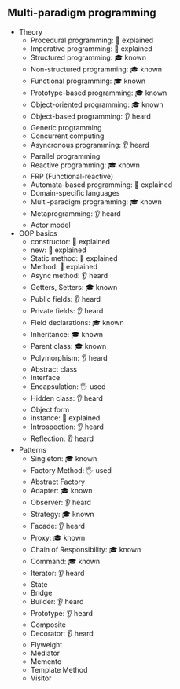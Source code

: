 ## Multi-paradigm programming

- Theory
  - Procedural programming: 🙋 explained
  - Imperative programming: 🙋 explained
  - Structured programming: 🎓 known
  - Non-structured programming: 🎓 known
  - Functional programming: 🎓 known
  - Prototype-based programming: 🎓 known
  - Object-oriented programming: 🎓 known
  - Object-based programming: 👂 heard
  - Generic programming
  - Concurrent computing
  - Asyncronous programming: 👂 heard
  - Parallel programming
  - Reactive programming: 🎓 known
  - FRP (Functional-reactive)
  - Automata-based programming: 🙋 explained
  - Domain-specific languages
  - Multi-paradigm programming: 🎓 known
  - Metaprogramming: 👂 heard
  - Actor model
- OOP basics
  - constructor: 🙋 explained
  - new: 🙋 explained
  - Static method: 🙋 explained
  - Method: 🙋 explained
  - Async method: 👂 heard
  - Getters, Setters: 🎓 known
  - Public fields: 👂 heard
  - Private fields: 👂 heard
  - Field declarations: 🎓 known
  - Inheritance: 🎓 known
  - Parent class: 🎓 known
  - Polymorphism: 👂 heard
  - Abstract class
  - Interface
  - Encapsulation: 🖐️ used
  - Hidden class: 👂 heard
  - Object form
  - instance: 🙋 explained
  - Introspection: 👂 heard
  - Reflection: 👂 heard
- Patterns
  - Singleton: 🎓 known
  - Factory Method: 🖐️ used
  - Abstract Factory
  - Adapter: 🎓 known
  - Observer: 👂 heard
  - Strategy: 🎓 known
  - Facade: 👂 heard
  - Proxy: 🎓 known
  - Chain of Responsibility: 🎓 known
  - Command: 🎓 known
  - Iterator: 👂 heard
  - State
  - Bridge
  - Builder: 👂 heard
  - Prototype: 👂 heard
  - Composite
  - Decorator: 👂 heard
  - Flyweight
  - Mediator
  - Memento
  - Template Method
  - Visitor

